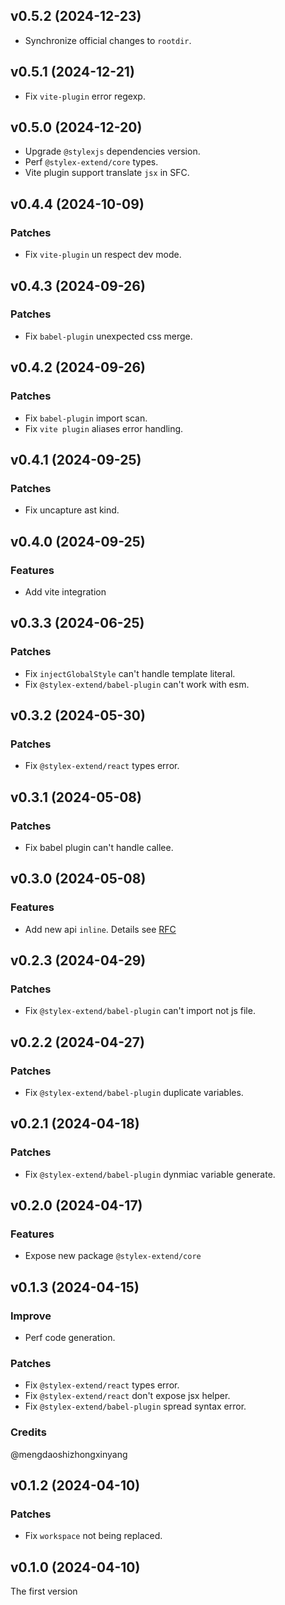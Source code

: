## v0.5.2 (2024-12-23)

- Synchronize official changes to `rootdir`.

## v0.5.1 (2024-12-21)

- Fix `vite-plugin` error regexp.

## v0.5.0 (2024-12-20)

- Upgrade `@stylexjs` dependencies version.
- Perf `@stylex-extend/core` types.
- Vite plugin support translate `jsx` in SFC.

## v0.4.4 (2024-10-09)

### Patches

- Fix `vite-plugin` un respect dev mode.

## v0.4.3 (2024-09-26)

### Patches

- Fix `babel-plugin` unexpected css merge.

## v0.4.2 (2024-09-26)

### Patches

- Fix `babel-plugin` import scan.
- Fix `vite plugin` aliases error handling.

## v0.4.1 (2024-09-25)

### Patches

- Fix uncapture ast kind.

## v0.4.0 (2024-09-25)

### Features

- Add vite integration

## v0.3.3 (2024-06-25)

### Patches

- Fix `injectGlobalStyle` can't handle template literal.
- Fix `@stylex-extend/babel-plugin` can't work with esm.

## v0.3.2 (2024-05-30)

### Patches

- Fix `@stylex-extend/react` types error.

## v0.3.1 (2024-05-08)

### Patches

- Fix babel plugin can't handle callee.

## v0.3.0 (2024-05-08)

### Features

- Add new api `inline`. Details see [RFC](https://github.com/facebook/stylex/issues/534)

## v0.2.3 (2024-04-29)

### Patches

- Fix `@stylex-extend/babel-plugin` can't import not js file.

## v0.2.2 (2024-04-27)

### Patches

- Fix `@stylex-extend/babel-plugin` duplicate variables.

## v0.2.1 (2024-04-18)

### Patches

- Fix `@stylex-extend/babel-plugin` dynmiac variable generate.

## v0.2.0 (2024-04-17)

### Features

- Expose new package `@stylex-extend/core`

## v0.1.3 (2024-04-15)

### Improve

- Perf code generation.

### Patches

- Fix `@stylex-extend/react` types error.
- Fix `@stylex-extend/react` don't expose jsx helper.
- Fix `@stylex-extend/babel-plugin` spread syntax error.

### Credits

@mengdaoshizhongxinyang

## v0.1.2 (2024-04-10)

### Patches

- Fix `workspace` not being replaced.

## v0.1.0 (2024-04-10)

The first version
